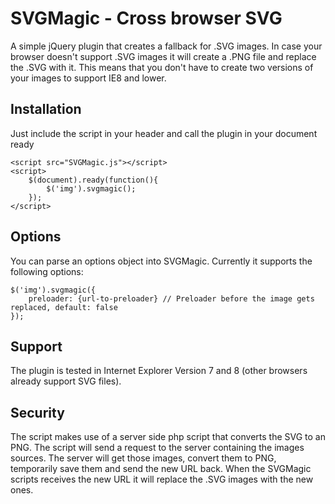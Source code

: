 SVGMagic - Cross browser SVG
========
A simple jQuery plugin that creates a fallback for .SVG images. In case your browser doesn't support .SVG images it will create a .PNG file and replace the .SVG with it. This means that you don't have to create two versions of your images to support IE8 and lower.

Installation
------------
Just include the script in your header and call the plugin in your document ready
```code
<script src="SVGMagic.js"></script>
<script>
	$(document).ready(function(){
		$('img').svgmagic();
	});
</script>
```

Options
-------
You can parse an options object into SVGMagic. Currently it supports the following options:
```code
$('img').svgmagic({
    preloader: {url-to-preloader} // Preloader before the image gets replaced, default: false
});
```

Support
-------
The plugin is tested in Internet Explorer Version 7 and 8 (other browsers already support SVG files).

Security
--------
The script makes use of a server side php script that converts the SVG to an PNG. The script will send a request to the server containing the images sources. The server will get those images, convert them to PNG, temporarily save them and send the new URL back. When the SVGMagic scripts receives the new URL it will replace the .SVG images with the new ones. 